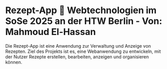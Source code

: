 # Rezept-App 🍝  **Webtechnologien** im **SoSe 2025** an der HTW Berlin - Von: Mahmoud El-Hassan
Die Rezept-App ist eine Anwendung zur Verwaltung und Anzeige von Rezepten.
Ziel des Projekts ist es, eine Webanwendung zu entwickeln, mit der Nutzer Rezepte erstellen, bearbeiten, anzeigen und organisieren können.


